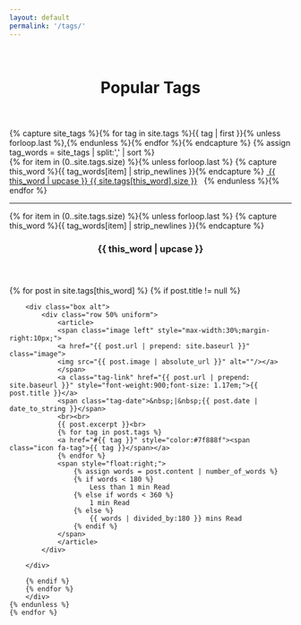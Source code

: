 ```yaml
---
layout: default
permalink: '/tags/'
---
```


<div id="main" class="alt" style="text-align: center;">
    <br>
    <header class="major">
      <h1>Popular Tags</h1>
    </header>
</div>


  <div class="row uniform">
    <div class="1u 12u$(medium)">
      <p></p>
    </div>
    <div class="10u 12u$(medium)">
{% capture site_tags %}{% for tag in site.tags %}{{ tag | first }}{% unless forloop.last %},{% endunless %}{% endfor %}{% endcapture %}
{% assign tag_words = site_tags | split:',' | sort %}

<div class="tags" >
  {% for item in (0..site.tags.size) %}{% unless forloop.last %}
    {% capture this_word %}{{ tag_words[item] | strip_newlines }}{% endcapture %}
    <a href="#{{ this_word | cgi_escape }}" class="tags-link button medium"><span class="icon fa-tag">&nbsp;{{ this_word | upcase }} <span>{{ site.tags[this_word].size }}</span></span></a>&nbsp;&nbsp;
  {% endunless %}{% endfor %}

  <hr>

  {% for item in (0..site.tags.size) %}{% unless forloop.last %}
    {% capture this_word %}{{ tag_words[item] | strip_newlines }}{% endcapture %}
      <header class="major">
        <h3 class="tags-title" id="{{ this_word | cgi_escape }}">
          {{ this_word | upcase }}
        </h3>
      </header>
      <div class="tags-group">
        {% for post in site.tags[this_word] %}
        {% if post.title != null %}
          
        <div class="box alt">
            <div class="row 50% uniform">
                <article>
                <span class="image left" style="max-width:30%;margin-right:10px;">
                <a href="{{ post.url | prepend: site.baseurl }}" class="image">
                <img src="{{ post.image | absolute_url }}" alt=""/></a>
                </span>
                <a class="tag-link" href="{{ post.url | prepend: site.baseurl }}" style="font-weight:900;font-size: 1.17em;">{{ post.title }}</a>
                <span class="tag-date">&nbsp;|&nbsp;{{ post.date | date_to_string }}</span>
                <br><br>            
                {{ post.excerpt }}<br>
                {% for tag in post.tags %}
                <a href="#{{ tag }}" style="color:#7f888f"><span class="icon fa-tag">{{ tag }}</span></a>
                {% endfor %}
                <span style="float:right;">
                    {% assign words = post.content | number_of_words %}
                    {% if words < 180 %}
                        Less than 1 min Read
                    {% else if words < 360 %}
                        1 min Read
                    {% else %}
                        {{ words | divided_by:180 }} mins Read
                    {% endif %}
                </span>
                </article>
            </div>
           
        </div>
               
        {% endif %}
        {% endfor %}
        </div>
    {% endunless %}
    {% endfor %}
</div> <!-- /.tags -->
    <div class="1u 12u$(medium)">
        <p></p>
    </div>
</div>
